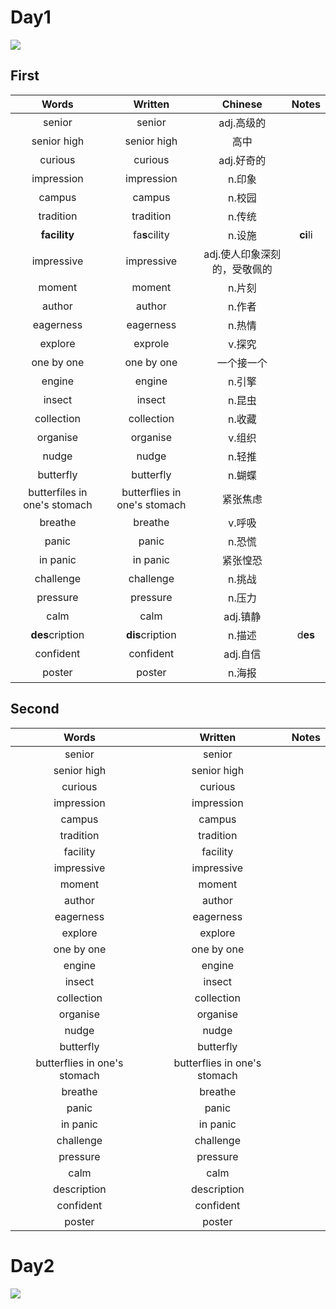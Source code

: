 # Day1

<img src = "/home/kai/Documents/00AStudy/学习/typora/00A inbox/Pic/El/1.png">



## First

|            Words             |           Written            |           Chinese            |  Notes   |
| :--------------------------: | :--------------------------: | :--------------------------: | :------: |
|            senior            |            senior            |          adj.高级的          |          |
|         senior high          |         senior high          |             高中             |          |
|           curious            |           curious            |          adj.好奇的          |          |
|          impression          |          impression          |            n.印象            |          |
|            campus            |            campus            |            n.校园            |          |
|          tradition           |          tradition           |            n.传统            |          |
|         **facility**         |        fa**s**cility         |            n.设施            | **ci**li |
|          impressive          |          impressive          | adj.使人印象深刻的，受敬佩的 |          |
|            moment            |            moment            |            n.片刻            |          |
|            author            |            author            |            n.作者            |          |
|          eagerness           |          eagerness           |            n.热情            |          |
|           explore            |           exprole            |            v.探究            |          |
|          one by one          |          one by one          |          一个接一个          |          |
|            engine            |            engine            |            n.引擎            |          |
|            insect            |            insect            |            n.昆虫            |          |
|          collection          |          collection          |            n.收藏            |          |
|           organise           |           organise           |            v.组织            |          |
|            nudge             |            nudge             |            n.轻推            |          |
|          butterfly           |          butterfly           |            n.蝴蝶            |          |
| butterfiles in one's stomach | butterflies in one's stomach |           紧张焦虑           |          |
|           breathe            |           breathe            |            v.呼吸            |          |
|            panic             |            panic             |            n.恐慌            |          |
|           in panic           |           in panic           |           紧张惶恐           |          |
|          challenge           |          challenge           |            n.挑战            |          |
|           pressure           |           pressure           |            n.压力            |          |
|             calm             |             calm             |           adj.镇静           |          |
|       **des**cription        |       **dis**cription        |            n.描述            | d**es**  |
|          confident           |          confident           |           adj.自信           |          |
|            poster            |            poster            |            n.海报            |          |

## Second

|            Words             |           Written            | Notes |
| :--------------------------: | :--------------------------: | ----- |
|            senior            |            senior            |       |
|         senior high          |         senior high          |       |
|           curious            |           curious            |       |
|          impression          |          impression          |       |
|            campus            |            campus            |       |
|          tradition           |          tradition           |       |
|           facility           |           facility           |       |
|          impressive          |          impressive          |       |
|            moment            |            moment            |       |
|            author            |            author            |       |
|          eagerness           |          eagerness           |       |
|           explore            |           explore            |       |
|          one by one          |          one by one          |       |
|            engine            |            engine            |       |
|            insect            |            insect            |       |
|          collection          |          collection          |       |
|           organise           |           organise           |       |
|            nudge             |            nudge             |       |
|          butterfly           |          butterfly           |       |
| butterflies in one's stomach | butterflies in one's stomach |       |
|           breathe            |           breathe            |       |
|            panic             |            panic             |       |
|           in panic           |           in panic           |       |
|          challenge           |          challenge           |       |
|           pressure           |           pressure           |       |
|             calm             |             calm             |       |
|         description          |         description          |       |
|          confident           |          confident           |       |
|            poster            |            poster            |       |

# Day2

<img src = "/home/kai/Documents/00AStudy/学习/typora/00A inbox/Pic/Miku/2.png">
